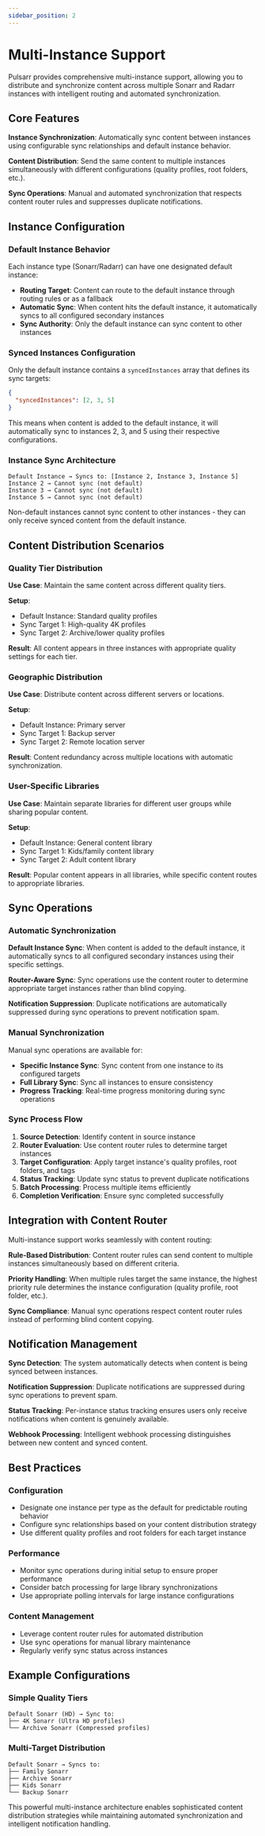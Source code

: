 ```yaml
---
sidebar_position: 2
---
```


# Multi-Instance Support

Pulsarr provides comprehensive multi-instance support, allowing you to distribute and synchronize content across multiple Sonarr and Radarr instances with intelligent routing and automated synchronization.

## Core Features

**Instance Synchronization**: Automatically sync content between instances using configurable sync relationships and default instance behavior.

**Content Distribution**: Send the same content to multiple instances simultaneously with different configurations (quality profiles, root folders, etc.).

**Sync Operations**: Manual and automated synchronization that respects content router rules and suppresses duplicate notifications.

## Instance Configuration

### Default Instance Behavior

Each instance type (Sonarr/Radarr) can have one designated default instance:

- **Routing Target**: Content can route to the default instance through routing rules or as a fallback
- **Automatic Sync**: When content hits the default instance, it automatically syncs to all configured secondary instances
- **Sync Authority**: Only the default instance can sync content to other instances

### Synced Instances Configuration

Only the default instance contains a `syncedInstances` array that defines its sync targets:

```json
{
  "syncedInstances": [2, 3, 5]
}
```

This means when content is added to the default instance, it will automatically sync to instances 2, 3, and 5 using their respective configurations.

### Instance Sync Architecture

```
Default Instance → Syncs to: [Instance 2, Instance 3, Instance 5]
Instance 2 → Cannot sync (not default)
Instance 3 → Cannot sync (not default) 
Instance 5 → Cannot sync (not default)
```

Non-default instances cannot sync content to other instances - they can only receive synced content from the default instance.

## Content Distribution Scenarios

### Quality Tier Distribution

**Use Case**: Maintain the same content across different quality tiers.

**Setup**:
- Default Instance: Standard quality profiles
- Sync Target 1: High-quality 4K profiles
- Sync Target 2: Archive/lower quality profiles

**Result**: All content appears in three instances with appropriate quality settings for each tier.

### Geographic Distribution

**Use Case**: Distribute content across different servers or locations.

**Setup**:
- Default Instance: Primary server
- Sync Target 1: Backup server
- Sync Target 2: Remote location server

**Result**: Content redundancy across multiple locations with automatic synchronization.

### User-Specific Libraries

**Use Case**: Maintain separate libraries for different user groups while sharing popular content.

**Setup**:
- Default Instance: General content library
- Sync Target 1: Kids/family content library
- Sync Target 2: Adult content library

**Result**: Popular content appears in all libraries, while specific content routes to appropriate libraries.

## Sync Operations

### Automatic Synchronization

**Default Instance Sync**: When content is added to the default instance, it automatically syncs to all configured secondary instances using their specific settings.

**Router-Aware Sync**: Sync operations use the content router to determine appropriate target instances rather than blind copying.

**Notification Suppression**: Duplicate notifications are automatically suppressed during sync operations to prevent notification spam.

### Manual Synchronization

Manual sync operations are available for:
- **Specific Instance Sync**: Sync content from one instance to its configured targets
- **Full Library Sync**: Sync all instances to ensure consistency
- **Progress Tracking**: Real-time progress monitoring during sync operations

### Sync Process Flow

1. **Source Detection**: Identify content in source instance
2. **Router Evaluation**: Use content router rules to determine target instances
3. **Target Configuration**: Apply target instance's quality profiles, root folders, and tags
4. **Status Tracking**: Update sync status to prevent duplicate notifications
5. **Batch Processing**: Process multiple items efficiently
6. **Completion Verification**: Ensure sync completed successfully

## Integration with Content Router

Multi-instance support works seamlessly with content routing:

**Rule-Based Distribution**: Content router rules can send content to multiple instances simultaneously based on different criteria.

**Priority Handling**: When multiple rules target the same instance, the highest priority rule determines the instance configuration (quality profile, root folder, etc.).

**Sync Compliance**: Manual sync operations respect content router rules instead of performing blind content copying.

## Notification Management

**Sync Detection**: The system automatically detects when content is being synced between instances.

**Notification Suppression**: Duplicate notifications are suppressed during sync operations to prevent spam.

**Status Tracking**: Per-instance status tracking ensures users only receive notifications when content is genuinely available.

**Webhook Processing**: Intelligent webhook processing distinguishes between new content and synced content.

## Best Practices

### Configuration
- Designate one instance per type as the default for predictable routing behavior
- Configure sync relationships based on your content distribution strategy
- Use different quality profiles and root folders for each target instance

### Performance
- Monitor sync operations during initial setup to ensure proper performance
- Consider batch processing for large library synchronizations
- Use appropriate polling intervals for large instance configurations

### Content Management
- Leverage content router rules for automated distribution
- Use sync operations for manual library maintenance
- Regularly verify sync status across instances

## Example Configurations

### Simple Quality Tiers
```
Default Sonarr (HD) → Sync to:
├── 4K Sonarr (Ultra HD profiles)
└── Archive Sonarr (Compressed profiles)
```

### Multi-Target Distribution
```
Default Sonarr → Syncs to:
├── Family Sonarr
├── Archive Sonarr  
├── Kids Sonarr
└── Backup Sonarr
```

This powerful multi-instance architecture enables sophisticated content distribution strategies while maintaining automated synchronization and intelligent notification handling.